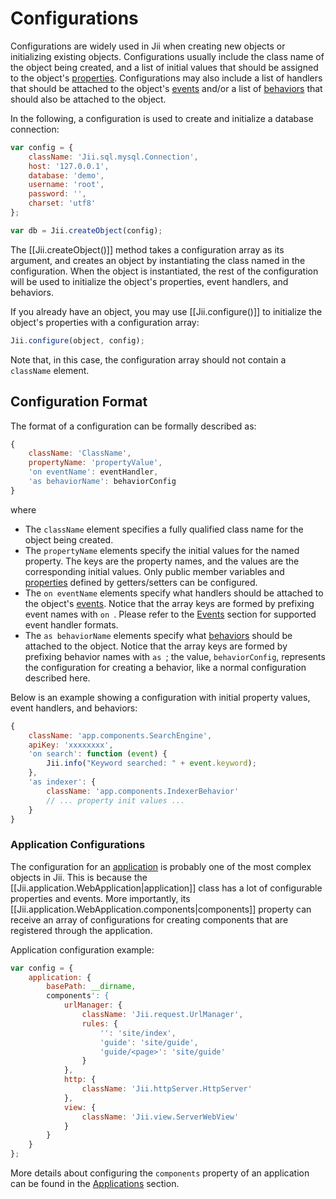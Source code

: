 Configurations
==============

Configurations are widely used in Jii when creating new objects or initializing existing objects.
Configurations usually include the class name of the object being created, and a list of initial values
that should be assigned to the object's [properties](concept-properties). Configurations may also include a list of
handlers that should be attached to the object's [events](concept-events) and/or a list of
[behaviors](concept-behaviors) that should also be attached to the object.

In the following, a configuration is used to create and initialize a database connection:

```js
var config = {
    className: 'Jii.sql.mysql.Connection',
    host: '127.0.0.1',
    database: 'demo',
    username: 'root',
    password: '',
    charset: 'utf8'
};

var db = Jii.createObject(config);
```

The [[Jii.createObject()]] method takes a configuration array as its argument, and creates an object by instantiating
the class named in the configuration. When the object is instantiated, the rest of the configuration
will be used to initialize the object's properties, event handlers, and behaviors.

If you already have an object, you may use [[Jii.configure()]] to initialize the object's properties with
a configuration array:

```js
Jii.configure(object, config);
```

Note that, in this case, the configuration array should not contain a `className` element.


## Configuration Format <span id="configuration-format"></span>

The format of a configuration can be formally described as:

```js
{
    className: 'ClassName',
    propertyName: 'propertyValue',
    'on eventName': eventHandler,
    'as behaviorName': behaviorConfig
}
```

where

* The `className` element specifies a fully qualified class name for the object being created.
* The `propertyName` elements specify the initial values for the named property. The keys are the property names, and the
  values are the corresponding initial values. Only public member variables and [properties](concept-properties)
  defined by getters/setters can be configured.
* The `on eventName` elements specify what handlers should be attached to the object's [events](concept-events).
  Notice that the array keys are formed by prefixing event names with `on `. Please refer to
  the [Events](concept-events) section for supported event handler formats.
* The `as behaviorName` elements specify what [behaviors](concept-behaviors) should be attached to the object.
  Notice that the array keys are formed by prefixing behavior names with `as `; the value, `behaviorConfig`, represents
  the configuration for creating a behavior, like a normal configuration  described here.

Below is an example showing a configuration with initial property values, event handlers, and behaviors:

```js
{
    className: 'app.components.SearchEngine',
    apiKey: 'xxxxxxxx',
    'on search': function (event) {
        Jii.info("Keyword searched: " + event.keyword);
    },
    'as indexer': {
        className: 'app.components.IndexerBehavior'
        // ... property init values ...
    }
}
```

### Application Configurations <span id="application-configurations"></span>

The configuration for an [application](structure-applications) is probably one of the most complex objects in Jii.
This is because the [[Jii.application.WebApplication|application]] class has a lot of configurable properties and events.
More importantly, its [[Jii.application.WebApplication.components|components]] property can receive an array of configurations
for creating components that are registered through the application.

Application configuration example:

```js
var config = {
    application: {
        basePath: __dirname,
        components': {
            urlManager: {
                className: 'Jii.request.UrlManager',
                rules: {
                    '': 'site/index',
                    'guide': 'site/guide',
                    'guide/<page>': 'site/guide'
                }
            },
            http: {
                className: 'Jii.httpServer.HttpServer'
            },
            view: {
                className: 'Jii.view.ServerWebView'
            }
        }
    }
};
```

More details about configuring the `components` property of an application can be found
in the [Applications](structure-applications) section.
